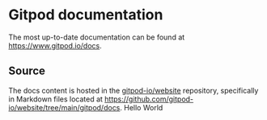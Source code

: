 # Gitpod documentation

The most up-to-date documentation can be found at https://www.gitpod.io/docs.

## Source

The docs content is hosted in the [gitpod-io/website](https://github.com/gitpod-io/website) repository, specifically in Markdown files located at https://github.com/gitpod-io/website/tree/main/gitpod/docs.
Hello World
